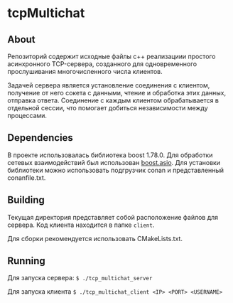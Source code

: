 # tcpMultichat




## About
Репозиторий содержит исходные файлы c++ реализациии простого асинхронного TCP-сервера, созданного для одновременного прослушивания многочисленного числа клиентов.

Задачей сервера является установление соединения с клиентом, получение от него сокета с данными, чтение и обработка этих данных, отправка ответа. Соединение с каждым клиентом обрабатывается в отдельной сессии, что
помогает добиться независимости между процессами.
## Dependencies
В проекте использовалась библиотека boost 1.78.0. Для обработки сетевых взаимодействий был использован [boost.asio](https://www.boost.org/doc/libs/1_78_0/doc/html/boost_asio.html).
Для установки библиотеки можно использовать подгрузчик conan и представленный conanfile.txt.

## Building
Текущая директория представляет собой расположение файлов для сервера. Код клиента находится в папке `client`.

Для сборки рекомендуется использовать CMakeLists.txt.
## Running

Для запуска сервера: `$ ./tcp_multichat_server`

Для запуска клиента `$ ./tcp_multichat_client <IP> <PORT> <USERNAME>`
